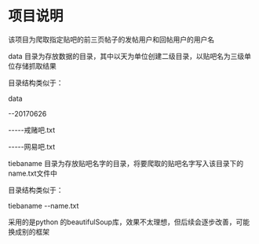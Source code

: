 # 项目说明

该项目为爬取指定贴吧的前三页帖子的发帖用户和回帖用户的用户名

data 目录为存放数据的目录，其中以天为单位创建二级目录，以贴吧名为三级单位存储抓取结果

目录结构类似于：

data

--20170626

-----戒赌吧.txt

-----网易吧.txt

tiebaname 目录为存放贴吧名字的目录，将要爬取的贴吧名字写入该目录下的name.txt文件中

目录结构类似于：

tiebaname
--name.txt

采用的是python 的beautifulSoup库，效果不太理想，但后续会逐步改善，可能换成别的框架
